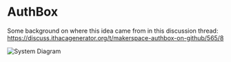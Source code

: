 # AuthBox

Some background on where this idea came from in this discussion thread: https://discuss.ithacagenerator.org/t/makerspace-authbox-on-github/565/8

![System Diagram](https://discuss.ithacagenerator.org/uploads/default/optimized/1X/fcc11d7838587f0b16af62da843c639d29519887_2_690x303.png "System Diagram")
